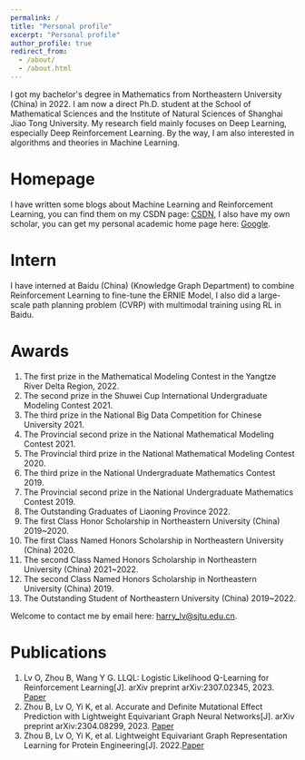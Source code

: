 ```yaml
---
permalink: /
title: "Personal profile"
excerpt: "Personal profile"
author_profile: true
redirect_from: 
  - /about/
  - /about.html
---
```


I got my bachelor's degree in Mathematics from Northeastern University (China) in 2022. I am now a direct Ph.D. student at the School of Mathematical Sciences and the Institute of Natural Sciences of Shanghai Jiao Tong University.  My research field mainly focuses on Deep Learning, especially Deep Reinforcement Learning. By the way, I am also interested in algorithms and theories in Machine Learning.


Homepage
======
I have written some blogs about Machine Learning and Reinforcement Learning, you can find them on my CSDN page:
[CSDN](https://blog.csdn.net/lvoutongyi?spm=1000.2115.3001.5343), I also have my own scholar, you can get my personal academic home page here: [Google](https://scholar.google.com.hk/citations?hl=zh-CN&user=1ZFUKEIAAAAJ).


Intern
======
I have interned at Baidu (China) (Knowledge Graph Department) to combine Reinforcement Learning to fine-tune 
the ERNIE Model, I also did a large-scale path planning problem (CVRP) with multimodal training using RL in Baidu.



Awards
======
1. The first prize in the Mathematical Modeling Contest in the Yangtze River Delta Region, 2022.
2. The second prize in the Shuwei Cup International Undergraduate Modeling Contest 2021.
3. The third prize in the National Big Data Competition for Chinese University 2021.
4. The Provincial second prize in the National Mathematical Modeling Contest 2021.
5. The Provincial third prize in the National Mathematical Modeling Contest 2020.
6. The third prize in the National Undergraduate Mathematics Contest 2019.
7. The Provincial second prize in the National Undergraduate Mathematics Contest 2019.
8. The Outstanding Graduates of Liaoning Province 2022.
9. The first Class Honor Scholarship in Northeastern University (China) 2019~2020.
10. The first Class Named Honors Scholarship in Northeastern University (China) 2020.
11. The second Class Named Honors Scholarship in Northeastern University (China) 2021~2022.
12. The second Class Named Honors Scholarship in Northeastern University (China) 2019.
13. The Outstanding Student of Northeastern University (China) 2019~2022.

Welcome to contact me by email here: harry_lv@sjtu.edu.cn.


Publications
======
1. Lv O, Zhou B, Wang Y G. LLQL: Logistic Likelihood Q-Learning for Reinforcement Learning[J]. arXiv preprint arXiv:2307.02345, 2023. [Paper](https://arxiv.org/abs/2307.02345)
2. Zhou B, Lv O, Yi K, et al. Accurate and Definite Mutational Effect Prediction with Lightweight Equivariant Graph Neural Networks[J]. arXiv preprint arXiv:2304.08299, 2023. [Paper](https://arxiv.org/abs/2304.08299)
3. Zhou B, Lv O, Yi K, et al. Lightweight Equivariant Graph Representation Learning for Protein Engineering[J]. 2022.[Paper](https://ins.sjtu.edu.cn/people/lhong/papers/articles/LGN-NeurIPS2022-Lightweight%20Equivariant%20Graph%20Representation%20Learning%20for%20Protein%20Engineering.pdf)







